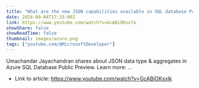 ```yaml
---
title: "What are the new JSON capabilities available in SQL database Public Preview"
date: 2024-09-04T17:33:00Z
link: https://www.youtube.com/watch?v=GcABiOKxxlk
showShare: false
showReadTime: false
thumbnail: images/azure.png
tags: ["youtube.com/@MicrosoftDeveloper"]
---
```

Umachandar Jayachandran shares about JSON data type & aggregates in Azure SQL Database Public Preview. Learn more: ...

- Link to article: https://www.youtube.com/watch?v=GcABiOKxxlk